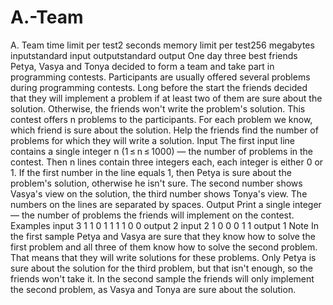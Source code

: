 # A.-Team
A. Team
                                                        time limit per test2 seconds
                                                        memory limit per test256 megabytes
                                                        inputstandard input
                                                        outputstandard output
One day three best friends Petya, Vasya and Tonya decided to form a team and take part in programming contests. Participants are usually offered several problems during programming contests. Long before the start the friends decided that they will implement a problem if at least two of them are sure about the solution. Otherwise, the friends won't write the problem's solution.
This contest offers n problems to the participants. For each problem we know, which friend is sure about the solution. Help the friends find the number of problems for which they will write a solution.
                        Input
                        The first input line contains a single integer n (1 ≤ n ≤ 1000) — the number of problems in the contest. Then n lines contain three integers each,                            each integer is either 0 or 1. If the first number in the line equals 1, then Petya is sure about the problem's solution, otherwise he isn't sure.                         The second number shows Vasya's view on the solution, the third number shows Tonya's view. The numbers on the lines are separated by spaces.
                        Output
                        Print a single integer — the number of problems the friends will implement on the contest.
                        Examples
                        input
                        3
                        1 1 0
                        1 1 1
                        1 0 0
                        output
                        2
                        input
                        2
                        1 0 0
                        0 1 1
                        output
                        1
                        Note
                        In the first sample Petya and Vasya are sure that they know how to solve the first problem and all three of them know how to solve the second                              problem. That means that they will write solutions for these problems. Only Petya is sure about the solution for the third problem, but that isn't                         enough, so the friends won't take it.
                        In the second sample the friends will only implement the second problem, as Vasya and Tonya are sure about the solution.
